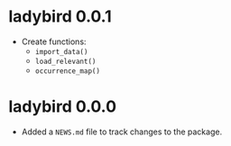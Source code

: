 # ladybird 0.0.1

* Create functions:
    * `import_data()`
    * `load_relevant()`
    * `occurrence_map()`

# ladybird 0.0.0

* Added a `NEWS.md` file to track changes to the package.
